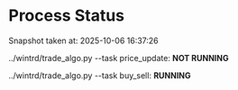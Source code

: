 # Process Status

Snapshot taken at: 2025-10-06 16:37:26

../wintrd/trade_algo.py --task price_update: **NOT RUNNING**

../wintrd/trade_algo.py --task buy_sell: **RUNNING**

